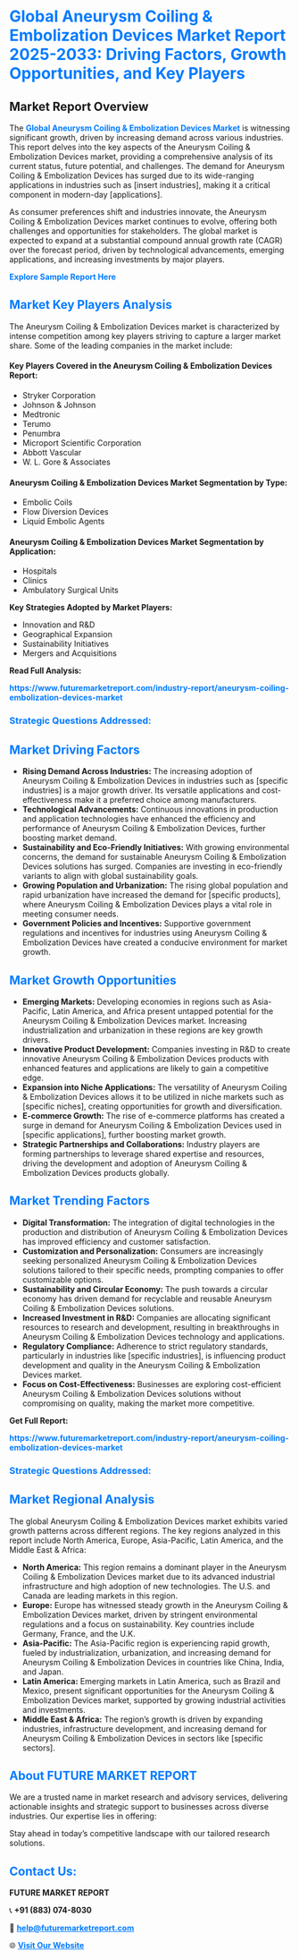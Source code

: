 <h1 style="color: #007BFF;">Global Aneurysm Coiling & Embolization Devices Market Report 2025-2033: Driving Factors, Growth Opportunities, and Key Players</h1>

<section id="overview">
<h2>Market Report Overview</h2>
<p>The <a href="https://www.futuremarketreport.com/industry-report/aneurysm-coiling-embolization-devices-market" style="color: #007BFF; text-decoration: none;"><strong>Global Aneurysm Coiling & Embolization Devices Market</strong></a> is witnessing significant growth, driven by increasing demand across various industries. This report delves into the key aspects of the Aneurysm Coiling & Embolization Devices market, providing a comprehensive analysis of its current status, future potential, and challenges. The demand for Aneurysm Coiling & Embolization Devices has surged due to its wide-ranging applications in industries such as [insert industries], making it a critical component in modern-day [applications].</p>
<p>As consumer preferences shift and industries innovate, the Aneurysm Coiling & Embolization Devices market continues to evolve, offering both challenges and opportunities for stakeholders. The global market is expected to expand at a substantial compound annual growth rate (CAGR) over the forecast period, driven by technological advancements, emerging applications, and increasing investments by major players.</p>
</section>

<section id="overview">
<p><a href="https://www.futuremarketreport.com/request-sample/reportId=56338" style="color: #007BFF; text-decoration: none;"><strong>Explore Sample Report Here</strong></a></p>
</section>

<section id="key-players">
<h2 style="color: #007BFF;">Market Key Players Analysis</h2>
<p>The Aneurysm Coiling & Embolization Devices market is characterized by intense competition among key players striving to capture a larger market share. Some of the leading companies in the market include:</p>
<h4>Key Players Covered in the Aneurysm Coiling & Embolization Devices Report:</h4>
<ul><li>Stryker Corporation</li><li>Johnson &amp; Johnson</li><li>Medtronic</li><li>Terumo</li><li>Penumbra</li><li>Microport Scientific Corporation</li><li>Abbott Vascular</li><li>W. L. Gore &amp; Associates</li></ul>
<h4>Aneurysm Coiling & Embolization Devices Market Segmentation by Type:</h4>
<ul><li>Embolic Coils</li><li>Flow Diversion Devices</li><li>Liquid Embolic Agents</li></ul>

<h4>Aneurysm Coiling & Embolization Devices Market Segmentation by Application:</h4>
<ul><li>Hospitals</li><li>Clinics</li><li>Ambulatory Surgical Units</li></ul>
<p><strong>Key Strategies Adopted by Market Players:</strong></p>
<ul>
<li>Innovation and R&D</li>
<li>Geographical Expansion</li>
<li>Sustainability Initiatives</li>
<li>Mergers and Acquisitions</li>
</ul>
</section>

<section>
<p><strong>Read Full Analysis: </strong></p><a href="https://www.futuremarketreport.com/industry-report/aneurysm-coiling-embolization-devices-market" style="color: #007BFF; text-decoration: none;"><strong>https://www.futuremarketreport.com/industry-report/aneurysm-coiling-embolization-devices-market</strong></a>
<h3 style="color: #007BFF;">Strategic Questions Addressed:</h3>
</section>

<section id="driving-factors">
<h2 style="color: #007BFF;">Market Driving Factors</h2>
<ul>
<li><strong>Rising Demand Across Industries:</strong> The increasing adoption of Aneurysm Coiling & Embolization Devices in industries such as [specific industries] is a major growth driver. Its versatile applications and cost-effectiveness make it a preferred choice among manufacturers.</li>
<li><strong>Technological Advancements:</strong> Continuous innovations in production and application technologies have enhanced the efficiency and performance of Aneurysm Coiling & Embolization Devices, further boosting market demand.</li>
<li><strong>Sustainability and Eco-Friendly Initiatives:</strong> With growing environmental concerns, the demand for sustainable Aneurysm Coiling & Embolization Devices solutions has surged. Companies are investing in eco-friendly variants to align with global sustainability goals.</li>
<li><strong>Growing Population and Urbanization:</strong> The rising global population and rapid urbanization have increased the demand for [specific products], where Aneurysm Coiling & Embolization Devices plays a vital role in meeting consumer needs.</li>
<li><strong>Government Policies and Incentives:</strong> Supportive government regulations and incentives for industries using Aneurysm Coiling & Embolization Devices have created a conducive environment for market growth.</li>
</ul>
</section>

<section id="growth-opportunities">
<h2 style="color: #007BFF;">Market Growth Opportunities</h2>
<ul>
<li><strong>Emerging Markets:</strong> Developing economies in regions such as Asia-Pacific, Latin America, and Africa present untapped potential for the Aneurysm Coiling & Embolization Devices market. Increasing industrialization and urbanization in these regions are key growth drivers.</li>
<li><strong>Innovative Product Development:</strong> Companies investing in R&D to create innovative Aneurysm Coiling & Embolization Devices products with enhanced features and applications are likely to gain a competitive edge.</li>
<li><strong>Expansion into Niche Applications:</strong> The versatility of Aneurysm Coiling & Embolization Devices allows it to be utilized in niche markets such as [specific niches], creating opportunities for growth and diversification.</li>
<li><strong>E-commerce Growth:</strong> The rise of e-commerce platforms has created a surge in demand for Aneurysm Coiling & Embolization Devices used in [specific applications], further boosting market growth.</li>
<li><strong>Strategic Partnerships and Collaborations:</strong> Industry players are forming partnerships to leverage shared expertise and resources, driving the development and adoption of Aneurysm Coiling & Embolization Devices products globally.</li>
</ul>
</section>

<section id="trending-factors">
<h2 style="color: #007BFF;">Market Trending Factors</h2>
<ul>
<li><strong>Digital Transformation:</strong> The integration of digital technologies in the production and distribution of Aneurysm Coiling & Embolization Devices has improved efficiency and customer satisfaction.</li>
<li><strong>Customization and Personalization:</strong> Consumers are increasingly seeking personalized Aneurysm Coiling & Embolization Devices solutions tailored to their specific needs, prompting companies to offer customizable options.</li>
<li><strong>Sustainability and Circular Economy:</strong> The push towards a circular economy has driven demand for recyclable and reusable Aneurysm Coiling & Embolization Devices solutions.</li>
<li><strong>Increased Investment in R&D:</strong> Companies are allocating significant resources to research and development, resulting in breakthroughs in Aneurysm Coiling & Embolization Devices technology and applications.</li>
<li><strong>Regulatory Compliance:</strong> Adherence to strict regulatory standards, particularly in industries like [specific industries], is influencing product development and quality in the Aneurysm Coiling & Embolization Devices market.</li>
<li><strong>Focus on Cost-Effectiveness:</strong> Businesses are exploring cost-efficient Aneurysm Coiling & Embolization Devices solutions without compromising on quality, making the market more competitive.</li>
</ul>
</section>

<section>
<p><strong>Get Full Report: </strong></p><a href="https://www.futuremarketreport.com/industry-report/aneurysm-coiling-embolization-devices-market" style="color: #007BFF; text-decoration: none;"><strong>https://www.futuremarketreport.com/industry-report/aneurysm-coiling-embolization-devices-market</strong></a>
<h3 style="color: #007BFF;">Strategic Questions Addressed:</h3>
</section>


<section id="regional-analysis">
<h2 style="color: #007BFF;">Market Regional Analysis</h2>
<p>The global Aneurysm Coiling & Embolization Devices market exhibits varied growth patterns across different regions. The key regions analyzed in this report include North America, Europe, Asia-Pacific, Latin America, and the Middle East & Africa:</p>
<ul>
<li><strong>North America:</strong> This region remains a dominant player in the Aneurysm Coiling & Embolization Devices market due to its advanced industrial infrastructure and high adoption of new technologies. The U.S. and Canada are leading markets in this region.</li>
<li><strong>Europe:</strong> Europe has witnessed steady growth in the Aneurysm Coiling & Embolization Devices market, driven by stringent environmental regulations and a focus on sustainability. Key countries include Germany, France, and the U.K.</li>
<li><strong>Asia-Pacific:</strong> The Asia-Pacific region is experiencing rapid growth, fueled by industrialization, urbanization, and increasing demand for Aneurysm Coiling & Embolization Devices in countries like China, India, and Japan.</li>
<li><strong>Latin America:</strong> Emerging markets in Latin America, such as Brazil and Mexico, present significant opportunities for the Aneurysm Coiling & Embolization Devices market, supported by growing industrial activities and investments.</li>
<li><strong>Middle East & Africa:</strong> The region’s growth is driven by expanding industries, infrastructure development, and increasing demand for Aneurysm Coiling & Embolization Devices in sectors like [specific sectors].</li>
</ul>
</section>

<footer>
<h2 style="color: #007BFF;">About FUTURE MARKET REPORT</h2>
<p>We are a trusted name in market research and advisory services, delivering actionable insights and strategic support to businesses across diverse industries. Our expertise lies in offering:</p>

<p>Stay ahead in today’s competitive landscape with our tailored research solutions.</p>

<h2 style="color: #007BFF;">Contact Us:</h2>
<p><strong>FUTURE MARKET REPORT</strong></p>
<p>📞 <strong>+91 (883) 074-8030</strong></p>
<p>📧 <strong><a href="mailto:help@futuremarketreport.com" style="color: #007BFF;">help@futuremarketreport.com</a></strong></p>
<p>🌐 <strong><a href="https://www.futuremarketreport.com/" style="color: #007BFF;">Visit Our Website</a></strong></p>
</footer>